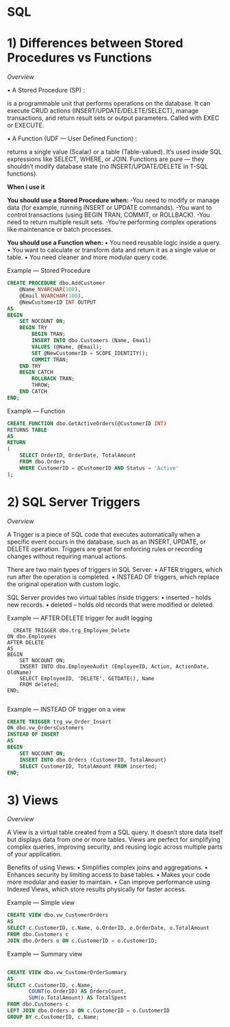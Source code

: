 # SQL
# 1) Differences between Stored Procedures vs Functions

*Overview*

•	A Stored Procedure (SP) :

is a programmable unit that performs operations on the database. It can execute CRUD actions (INSERT/UPDATE/DELETE/SELECT), manage transactions, and return result sets or output parameters. Called with EXEC or EXECUTE.

•	A Function (UDF — User Defined Function) :

  returns a single value (Scalar) or a table (Table-valued). It’s used inside SQL expressions like SELECT, WHERE, or JOIN. Functions are pure — they shouldn’t modify database state (no INSERT/UPDATE/DELETE in T-SQL functions).

**When i use it**

**You should use a Stored Procedure when:**
	-You need to modify or manage data (for example, running INSERT or UPDATE commands).
    -You want to control transactions (using BEGIN TRAN, COMMIT, or ROLLBACK).
	-You need to return multiple result sets.
	-You’re performing complex operations like maintenance or batch processes.

**You should use a Function when:**
	•	You need reusable logic inside a query.
	•	You want to calculate or transform data and return it as a single value or table.
	•	You need cleaner and more modular query code.
  
Example — Stored Procedure



```sql
CREATE PROCEDURE dbo.AddCustomer
    @Name NVARCHAR(100),
    @Email NVARCHAR(100),
    @NewCustomerID INT OUTPUT
AS
BEGIN
    SET NOCOUNT ON;
    BEGIN TRY
        BEGIN TRAN;
        INSERT INTO dbo.Customers (Name, Email)
        VALUES (@Name, @Email);
        SET @NewCustomerID = SCOPE_IDENTITY();
        COMMIT TRAN;
    END TRY
    BEGIN CATCH
        ROLLBACK TRAN;
        THROW;
    END CATCH
END;


```
Example — Function


```sql
CREATE FUNCTION dbo.GetActiveOrders(@CustomerID INT)
RETURNS TABLE
AS
RETURN
(
    SELECT OrderID, OrderDate, TotalAmount
    FROM dbo.Orders
    WHERE CustomerID = @CustomerID AND Status = 'Active'
);


```
# 2) SQL Server Triggers

*Overview*

A Trigger is a piece of SQL code that executes automatically when a specific event occurs in the database, such as an INSERT, UPDATE, or DELETE operation. Triggers are great for enforcing rules or recording changes without requiring manual actions.

There are two main types of triggers in SQL Server:
	•	AFTER triggers, which run after the operation is completed.
	•	INSTEAD OF triggers, which replace the original operation with custom logic.

SQL Server provides two virtual tables inside triggers:
	•	inserted – holds new records.
	•	deleted – holds old records that were modified or deleted.


  Example — AFTER DELETE trigger for audit logging


```
  CREATE TRIGGER dbo.trg_Employee_Delete
ON dbo.Employees
AFTER DELETE
AS
BEGIN
    SET NOCOUNT ON;
    INSERT INTO dbo.EmployeeAudit (EmployeeID, Action, ActionDate, OldName)
    SELECT EmployeeID, 'DELETE', GETDATE(), Name
    FROM deleted;
END;


```
Example — INSTEAD OF trigger on a view


```sql
CREATE TRIGGER trg_vw_Order_Insert
ON dbo.vw_OrdersCustomers
INSTEAD OF INSERT
AS
BEGIN
    SET NOCOUNT ON;
    INSERT INTO dbo.Orders (CustomerID, TotalAmount)
    SELECT CustomerID, TotalAmount FROM inserted;
END;
```
# 3) Views

*Overview*

A View is a virtual table created from a SQL query. It doesn’t store data itself but displays data from one or more tables. Views are perfect for simplifying complex queries, improving security, and reusing logic across multiple parts of your application.

Benefits of using Views:
	•	Simplifies complex joins and aggregations.
	•	Enhances security by limiting access to base tables.
	•	Makes your code more modular and easier to maintain.
	•	Can improve performance using Indexed Views, which store results physically for faster access.

Example — Simple view


```sql
CREATE VIEW dbo.vw_CustomerOrders
AS
SELECT c.CustomerID, c.Name, o.OrderID, o.OrderDate, o.TotalAmount
FROM dbo.Customers c
JOIN dbo.Orders o ON c.CustomerID = o.CustomerID;

```

Example — Summary view


```sql

CREATE VIEW dbo.vw_CustomerOrderSummary
AS
SELECT c.CustomerID, c.Name,
       COUNT(o.OrderID) AS OrdersCount,
       SUM(o.TotalAmount) AS TotalSpent
FROM dbo.Customers c
LEFT JOIN dbo.Orders o ON c.CustomerID = o.CustomerID
GROUP BY c.CustomerID, c.Name;




  

  

